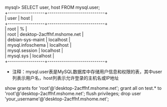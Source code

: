 mysql> SELECT user, host FROM mysql.user;  
+------------------+----------------------------+  
| user             | host                       |  
+------------------+----------------------------+  
| root             | %                          |  
| root             | desktop-2acffhf.mshome.net |  
| debian-sys-maint | localhost                  |  
| mysql.infoschema | localhost                  |  
| mysql.session    | localhost                  |  
| mysql.sys        | localhost                  |  
+------------------+----------------------------+  
- 注释：mysql.user表是MySQL数据库中存储用户信息和权限的表，其中user列表示用户名，host列表示允许登录的主机名或IP地址

show grants for 'root'@'desktop-2acffhf.mshome.net';
grant all on test.* to 'root'@'desktop-2acffhf.mshome.net';
flush privileges;
drop user 'your_username'@'desktop-2acffhf.mshome.net';
